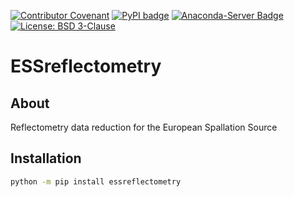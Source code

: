[![Contributor Covenant](https://img.shields.io/badge/Contributor%20Covenant-2.1-4baaaa.svg)](CODE_OF_CONDUCT.md)
[![PyPI badge](http://img.shields.io/pypi/v/essreflectometry.svg)](https://pypi.python.org/pypi/essreflectometry)
[![Anaconda-Server Badge](https://anaconda.org/scipp/essreflectometry/badges/version.svg)](https://anaconda.org/scipp/essreflectometry)
[![License: BSD 3-Clause](https://img.shields.io/badge/License-BSD%203--Clause-blue.svg)](LICENSE)

# ESSreflectometry

## About

Reflectometry data reduction for the European Spallation Source

## Installation

```sh
python -m pip install essreflectometry
```
